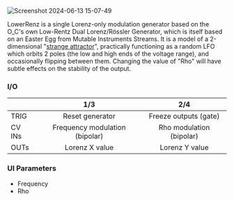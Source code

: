![Screenshot 2024-06-13 15-07-49](https://github.com/djphazer/O_C-Phazerville/assets/109086194/eb87fafc-5c79-4f52-9f03-a6c7baa09c10)

LowerRenz is a single Lorenz-only modulation generator based on the O_C's own Low-Rentz Dual Lorenz/Rössler Generator, which is itself based on an Easter Egg from Mutable Instruments Streams. It is a model of a 2-dimensional "[strange attractor](https://www.dynamicmath.xyz/strange-attractors/)", practically functioning as a random LFO which orbits 2 poles (the low and high ends of the voltage range), and occasionally flipping between them. Changing the value of "Rho" will have subtle effects on the stability of the output.

### I/O

|        | 1/3 | 2/4 |
| ------ | :-: | :-: |
| TRIG   |  Reset generator   |  Freeze outputs (gate)   |
| CV INs |   Frequency modulation (bipolar)  |  Rho modulation (bipolar)   |
| OUTs   |  Lorenz X value   |  Lorenz Y value   |

### UI Parameters
 - Frequency
 - Rho
